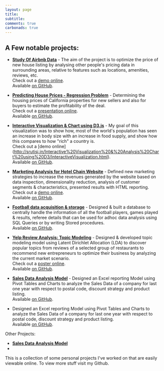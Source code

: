 ```yaml
---
layout: page
title: 
subtitle: 
comments: true
carbonads: true
---
```


## A Few notable projects: 
- **[Study Of Airbnb Data](https://public.tableau.com/profile/sruti.jain#!/vizhome/Airbnb_27/TopAirbnbPerformers)** - The aim of the project is to optimize the price of new house listing by analysing other people's pricing data in surrounding areas, relative to features such as locations, amenities, reviews, etc.   
  Check out a [demo online](https://public.tableau.com/profile/sruti.jain#!/vizhome/Airbnb_27/TopAirbnbPerformers).   
  Available [on GitHub](https://github.com/sruti-jain/Airbnb-Data-Analysis-Project).


- **[Predicting House Prices - Regression Problem](https://www.slideshare.net/SrutiJain/predicting-house-pricesregression)** - Determining the housing prices of California properties for new sellers and also for buyers to estimate the profitability of the deal.  
  Check out a [presentation  online](https://www.slideshare.net/SrutiJain/predicting-house-pricesregression).  
  Available [on GitHub](https://github.com/sruti-jain/Predicting-House-Prices---Regression).


- **[Interactive Visualization & Chart using D3.js](http://srutisj.in/Interactive%20Visualization%20&%20Analysis%20Chart%20using%20D3/InteractiveVisualization.html)** - My goal of this visualization was to show how, most of the world's population has seen an increase in body size with an increase in food supply, and show how this compares to how "rich" a country is.  
  Check out a [demo online] (http://srutisj.in/Interactive%20Visualization%20&%20Analysis%20Chart%20using%20D3/InteractiveVisualization.html).  
  Available [on GitHub](https://github.com/sruti-jain/Interactive-Visualization-Analysis-Chart-using-D3).

- **[Marketing Analysis for Hotel Chain Website](http://www.srutisj.in/Marketing%20Analysis%20for%20Hotel%20Chain%20website/MarketingStrategyAnalytics.html)** - Defined new marketing strategies to increase the revenues generated by the website based on data inspection, dimensionality reduction, analysis of customer segments & characteristics, presented results with HTML reporting.   
  Check out a [demo online](http://www.srutisj.in/Marketing%20Analysis%20for%20Hotel%20Chain%20website/MarketingStrategyAnalytics.html).   
  Available [on GitHub](https://github.com/sruti-jain/Marketing-Analysis-for-Hotel-Chain-website).

- **[Football data acquisition & storage](https://github.com/sruti-jain/Football-Data-Analysis---Python-SQLite)** - Designed & built a database to centrally handle the information of all the football players, games played & results, referee details that can be used for adhoc data analysis using SQL Queries or by writing Stored procedures.   
  Available [on GitHub](https://github.com/sruti-jain/Football-Data-Analysis---Python-SQLite).
  
- **[Yelp Review Analysis: Topic Modeling](https://www.slideshare.net/SrutiJain/yelp-review-analysis-poster)** - Designed & developed topic modeling model using Latent Dirichlet Allocation (LDA) to discover popular topics from reviews of a selected group of restaurants to recommend new entrepreneurs to optimize their business by analyzing the current market scenario.  
  Check out a [poster online](https://www.slideshare.net/SrutiJain/yelp-review-analysis-poster).   
  Available [on GitHub](https://github.com/sruti-jain/Yelp-Review-Analysis-using-LDA-MongoDB-Gensim).
  
- **[Sales Data Analysis Model](https://github.com/sruti-jain/Sales-Data-Analysis-Excel)** - Designed an Excel reporting Model using Pivot Tables and Charts to analyze the Sales Data of a company for last one year with respect to postal code, discount strategy and product listing.  
  Available [on GitHub](https://github.com/sruti-jain/Sales-Data-Analysis-Excel).

 - Designed an Excel reporting Model using Pivot Tables and Charts to analyze the Sales Data of a company for last one year with respect to postal code, discount strategy and product listing.  
  Available [on GitHub](https://github.com/sruti-jain/Sales-Data-Analysis-Excel).
  
Other Projects: 
- **[Sales Data Analysis Model](https://github.com/sruti-jain/Sales-Data-Analysis-Excel)**
- 


This is a collection of some personal projects I've worked on that are easily viewable online. To view more stuff visit my Github. 
